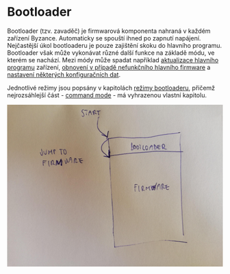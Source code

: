 # Bootloader

Bootloader \(tzv. zavaděč\) je firmwarová komponenta nahraná v každém zařízení Byzance. Automaticky se spouští ihned po zapnutí napájení. Nejčastější úkol bootloaderu je pouze zajištění skoku do hlavního programu. Bootloader však může vykonávat různé další funkce na základě módu, ve kterém se nachází. Mezi módy může spadat například [aktualizace hlavního programu](rezimy-bootloaderu.md#mod-flash) zařízení, [obnovení v případě nefunkčního hlavního firmware](rezimy-bootloaderu.md#mod-restore) a [nastavení některých konfiguračních dat](rezimy-bootloaderu.md#mod-commands).

Jednotlivé režimy jsou popsány v kapitolách [režimy bootloaderu](rezimy-bootloaderu.md), přičemž nejrozsáhlejší část - [command mode](command-mod.md) - má vyhrazenou vlastní kapitolu.

![](../../../.gitbook/assets/bootloader_jump.jpg)

